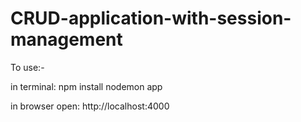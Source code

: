 # CRUD-application-with-session-management
To use:-

in terminal:
npm install
nodemon app

in browser open: http://localhost:4000

